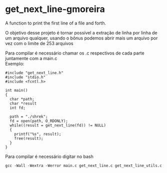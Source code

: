 # get_next_line-gmoreira
A function to print the first line of a file and forth.

O objetivo desse projeto é tornar possível a extração de linha por linha de um arquivo qualquer, usando o bônus podemos abrir mais um arquivo por vez com o limite de 253 arquivos

Para compilar é necessário chamar os .c respectivos de cada parte juntamente com a main.c <br>
Exemplo:
```
#include "get_next_line.h"
#include "stdio.h"
#include <fcntl.h>

int main()
{
  char *path;
  char *result
  int fd;
  
  path = "./shrek";
  fd = open(path, O_RDONLY);
  while((result = get_next_line(fd)) != NULL)
  {
    printf("%s", result);
    free(result);
  }
}
```
Para compilar é necessário digitar no bash

```
gcc -Wall -Wextra -Werror main.c get_next_line.c get_next_line_utils.c
```
